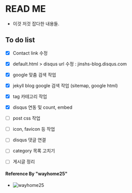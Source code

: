 # READ ME

- 이것 저것 잡다한 내용들.


## To do list
- [x] Contact link 수정
- [x] default.html > disqus url 수정 : jinshs-blog.disqus.com
- [x] google 맞춤 검색 작업
- [x] jekyll blog google 검색 작업 (sitemap, google html)
- [x] tag 카테고리 작업
- [x] disqus 연동 및 count, embed

- [ ] post css 작업
- [ ] icon, favicon 등 작업
- [ ] disqus 댓글 연결
- [ ] category 목록 고치기
- [ ] 게시글 정리



#### Reference By "wayhome25"
- ![wayhome25](https://wayhome25.github.io/)
